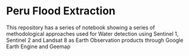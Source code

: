 # Peru Flood Extraction
 This repository has a series of notebook showing a series of methodological approaches used for Water detection using Sentinel 1, Sentinel 2 and Landsat 8 as Earth Observation products through Google Earth Engine and Geemap
